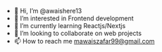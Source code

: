 - 👋 Hi, I’m @awaishere13
- 👀 I’m interested in Frontend development
- 🌱 I’m currently learning Reactjs/Nextjs
- 💞️ I’m looking to collaborate on web projects
- 📫 How to reach me mawaiszafar99@gmail.com

<!---
awaishere13/awaishere13 is a ✨ special ✨ repository because its `README.md` (this file) appears on your GitHub profile.
You can click the Preview link to take a look at your changes.
--->
